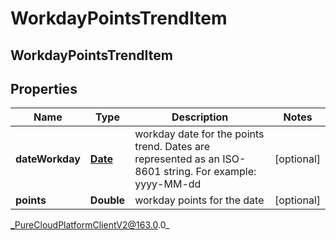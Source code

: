 # WorkdayPointsTrendItem

## WorkdayPointsTrendItem

## Properties

|Name | Type | Description | Notes|
|------------ | ------------- | ------------- | -------------|
| **dateWorkday** | [**Date**](Date) | workday date for the points trend. Dates are represented as an ISO-8601 string. For example: yyyy-MM-dd | [optional] |
| **points** | **Double** | workday points for the date | [optional] |



_PureCloudPlatformClientV2@163.0.0_
